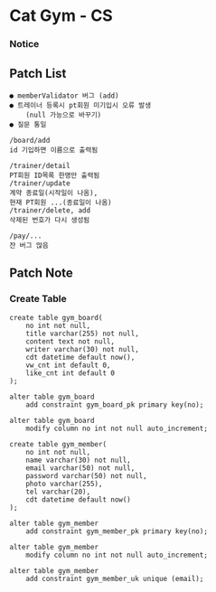 # Cat Gym - CS

### Notice

## Patch List
    ● memberValidator 버그 (add)
    ● 트레이너 등록시 pt회원 미기입시 오류 발생
        (null 가능으로 바꾸기)
    ● 질문 통일

    /board/add
    id 기입하면 이름으로 출력됨

    /trainer/detail
    PT회원 ID목록 한명만 출력됨
    /trainer/update
    계약 종료일(시작일이 나옴),
    현재 PT회원 ...(종료일이 나옴)
    /trainer/delete, add
    삭제된 번호가 다시 생성됨

    /pay/...
    잔 버그 많음

## Patch Note

### Create Table

```
create table gym_board(
    no int not null,
    title varchar(255) not null,
    content text not null,
    writer varchar(30) not null,
    cdt datetime default now(),
    vw_cnt int default 0,
    like_cnt int default 0
);

alter table gym_board
    add constraint gym_board_pk primary key(no);

alter table gym_board
    modify column no int not null auto_increment;
```

```
create table gym_member(
    no int not null,
    name varchar(30) not null,
    email varchar(50) not null,
    password varchar(50) not null,
    photo varchar(255),
    tel varchar(20),
    cdt datetime default now()
);

alter table gym_member
    add constraint gym_member_pk primary key(no);

alter table gym_member
    modify column no int not null auto_increment;

alter table gym_member
    add constraint gym_member_uk unique (email);
```

<!-- ```
create table gym_pay(
    no int not null,
    name varchar(30) not null,
    select int not null,
    join varchar(10) not null,
    rental varchar(10) not null,
    locker varchar(10) not null,
    sdt date not null,
    edt date not null
);

alter table gym_pay
    add constraint gym_pay_pk primary key(no);

alter table gym_pay
    modify column no int not null auto_increment;
``` --> 
